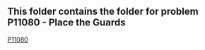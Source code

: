 ## This folder contains the folder for problem P11080 - Place the Guards
[P11080](https://github.com/ShaunJPartridge/4883-PT-Partridge/tree/main/Assignments/A07/P11080)
